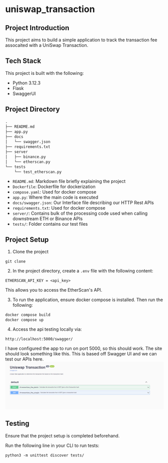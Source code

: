 # uniswap_transaction
## Project Introduction
This project aims to build a simple application to track the transaction fee assocaited with a UniSwap Transaction.

## Tech Stack
This project is built with the following:
- Python 3.12.3
- Flask
- SwaggerUI


## Project Directory
```
.
├── README.md
├── app.py
├── docs
│   └── swagger.json 
├── requirements.txt
├── server
│   ├── binance.py
│   └── etherscan.py
└── tests
    └── test_etherscan.py

```
- `README.md`: Markdown file briefly explaining the project
- `Dockerfile`: Dockerfile for dockerization
- `compose.yaml`: Used for docker compose
- `app.py`: Where the main code is executed
- `docs/swagger.json`: Our Interface file describing our HTTP Rest APIs
- `requirements.txt`: Used for docker compose
- `server/`: Contains bulk of the processing code used when calling downstream ETH or Binance APIs
- `tests/`: Folder contains our test files

## Project Setup

1. Clone the project
```
git clone 
```
2. In the project directory, create a `.env` file with the following content:
```
ETHERSCAN_API_KEY = <api_key>
```
This allows you to access the EtherScan's API.

3. To run the application, ensure docker compose is installed. Then run the following:
```
docker compose build
docker compose up
```
4. Access the api testing locally via:
```
http://localhost:5000/swagger/
```
I have configured the app to run on port 5000, so this should work.
The site should look something like this. This is based off Swagger UI and we can test our APIs here.
![alt text](docs/readme_image1.png)

## Testing
Ensure that the project setup is completed beforehand.

Run the following line in your CLI to run tests:

```
python3 -m unittest discover tests/
```
